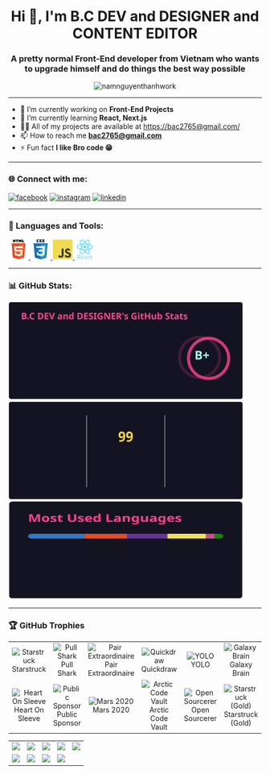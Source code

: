<h1 align="center">Hi 👋, I'm B.C DEV and DESIGNER and CONTENT EDITOR</h1>
<h3 align="center">A pretty normal Front-End developer from Vietnam who wants to upgrade himself and do things the best way possible</h3>

<p align="center">
  <img src="https://komarev.com/ghpvc/?username=namnguyenthanhwork&label=Profile%20views&color=0e75b6&style=flat" alt="namnguyenthanhwork" />
</p>

---

* 🔭 I’m currently working on **Front-End Projects**
* 🌱 I’m currently learning **React, Next.js**
* 👨‍💻 All of my projects are available at [https://bac2765@gmail.com/](https://bac2765@gmail.com/)
* 📫 How to reach me **[bac2765@gmail.com](mailto:bac2765.@gmail.com)**
* ⚡ Fun fact **I like Bro code 😁**

---

### 🌐 Connect with me:

<p align="left">
<a href="https://www.facebook.com/ca.tre.bac.2025" target="blank"><img align="center" src="https://raw.githubusercontent.com/rahuldkjain/github-profile-readme-generator/master/src/images/icons/Social/facebook.svg" alt="facebook" height="30" width="40" /></a>
<a href="https://www.instagram.com/bac_catre/" target="blank"><img align="center" src="https://raw.githubusercontent.com/rahuldkjain/github-profile-readme-generator/master/src/images/icons/Social/instagram.svg" alt="instagram" height="30" width="40" /></a>
<a href="https://www.linkedin.com/in/b-c-dev-2a9b3237b/" target="blank"><img align="center" src="https://raw.githubusercontent.com/rahuldkjain/github-profile-readme-generator/master/src/images/icons/Social/linked-in-alt.svg" alt="linkedin" height="30" width="40" /></a>
</p>

---

### 🚀 Languages and Tools:

<p align="left"> 
  <a href="https://developer.mozilla.org/en-US/docs/Web/HTML" target="_blank" rel="noreferrer"> <img src="https://raw.githubusercontent.com/devicons/devicon/master/icons/html5/html5-original-wordmark.svg" alt="html5" width="40" height="40"/> </a>
  <a href="https://developer.mozilla.org/en-US/docs/Web/CSS" target="_blank" rel="noreferrer"> <img src="https://raw.githubusercontent.com/devicons/devicon/master/icons/css3/css3-original-wordmark.svg" alt="css3" width="40" height="40"/> </a>
  <a href="https://developer.mozilla.org/en-US/docs/Web/JavaScript" target="_blank" rel="noreferrer"> <img src="https://raw.githubusercontent.com/devicons/devicon/master/icons/javascript/javascript-original.svg" alt="javascript" width="40" height="40"/> </a>
  <a href="https://reactjs.org/" target="_blank" rel="noreferrer"> <img src="https://raw.githubusercontent.com/devicons/devicon/master/icons/react/react-original-wordmark.svg" alt="react" width="40" height="40"/> </a>
</p>

---

### 📊 GitHub Stats:

<img src="https://raw.githubusercontent.com/bcthedevbc/assets/main/1.svg" alt="Custom SVG" width="467" height="195" />
<img src="https://raw.githubusercontent.com/bcthedevbc/assets/main/3.svg" alt="Custom SVG" width="467" height="195" />
<img src="https://raw.githubusercontent.com/bcthedevbc/assets/main/2.svg" alt="Custom SVG" width="467" height="195" />

---

### 🏆 GitHub Trophies

<div align="center">
  <table>
    <tr>
      <td align="center" width="120">
        <img src="https://github.githubassets.com/images/modules/profile/achievements/starstruck-default.png" width="80" alt="Starstruck" />
        <div>Starstruck</div>
      </td>
      <td align="center" width="120">
        <img src="https://github.githubassets.com/images/modules/profile/achievements/pull-shark-default.png" width="80" alt="Pull Shark" />
        <div>Pull Shark</div>
      </td>
      <td align="center" width="120">
        <img src="https://github.githubassets.com/images/modules/profile/achievements/pair-extraordinaire-default.png" width="80" alt="Pair Extraordinaire" />
        <div>Pair Extraordinaire</div>
      </td>
      <td align="center" width="120">
        <img src="https://github.githubassets.com/images/modules/profile/achievements/quickdraw-default.png" width="80" alt="Quickdraw" />
        <div>Quickdraw</div>
      </td>
      <td align="center" width="120">
        <img src="https://github.githubassets.com/images/modules/profile/achievements/yolo-default.png" width="80" alt="YOLO" />
        <div>YOLO</div>
      </td>
      <td align="center" width="120">
        <img src="https://github.githubassets.com/images/modules/profile/achievements/galaxy-brain-default.png" width="80" alt="Galaxy Brain" />
        <div>Galaxy Brain</div>
      </td>
    </tr>
    <tr>
      <td align="center" width="120">
        <img src="https://github.githubassets.com/images/modules/profile/achievements/heart-on-your-sleeve-default.png" width="80" alt="Heart On Sleeve" />
        <div>Heart On Sleeve</div>
      </td>
      <td align="center" width="120">
        <img src="https://github.githubassets.com/images/modules/profile/achievements/public-sponsor-default.png" width="80" alt="Public Sponsor" />
        <div>Public Sponsor</div>
      </td>
      <td align="center" width="120">
        <img src="https://github.githubassets.com/images/modules/profile/achievements/mars-2020-contributor-default.png" width="80" alt="Mars 2020" />
        <div>Mars 2020</div>
      </td>
      <td align="center" width="120">
        <img src="https://github.githubassets.com/images/modules/profile/achievements/arctic-code-vault-contributor-default.png" width="80" alt="Arctic Code Vault" />
        <div>Arctic Code Vault</div>
      </td>
      <td align="center" width="120">
        <img src="https://github.githubassets.com/images/modules/profile/achievements/open-sourcerer-default.png" width="80" alt="Open Sourcerer" />
        <div>Open Sourcerer</div>
      </td>
      <td align="center" width="120">
        <img src="https://github.githubassets.com/images/modules/profile/achievements/starstruck-gold.png" width="80" alt="Starstruck (Gold)" />
        <div>Starstruck (Gold)</div>
      </td>
    </tr>
  </table>
</div>

<div align="center">
  <table>
    <tr>
      <td><img src="https://raw.githubusercontent.com/drknzz/GitHub-Achievements/main/images/achievements/issues.png" width="120"></td>
      <td><img src="https://raw.githubusercontent.com/drknzz/GitHub-Achievements/main/images/achievements/comments.png" width="120"></td>
      <td><img src="https://raw.githubusercontent.com/drknzz/GitHub-Achievements/main/images/achievements/pull-requests.png" width="120"></td>
      <td><img src="https://raw.githubusercontent.com/drknzz/GitHub-Achievements/main/images/achievements/repositories.png" width="120"></td>
      <td><img src="https://raw.githubusercontent.com/drknzz/GitHub-Achievements/main/images/achievements/reviews.png" width="120"></td>
    </tr>
    <tr>
      <td><img src="https://raw.githubusercontent.com/drknzz/GitHub-Achievements/main/images/achievements/contributed.png" width="120"></td>
      <td><img src="https://raw.githubusercontent.com/drknzz/GitHub-Achievements/main/images/achievements/collaborated.png" width="120"></td>
      <td><img src="https://raw.githubusercontent.com/drknzz/GitHub-Achievements/main/images/achievements/stars.png" width="120"></td>
      <td><img src="https://raw.githubusercontent.com/drknzz/GitHub-Achievements/main/images/achievements/followers.png" width="120"></td>
      <td></td>
    </tr>
  </table>
</div>

